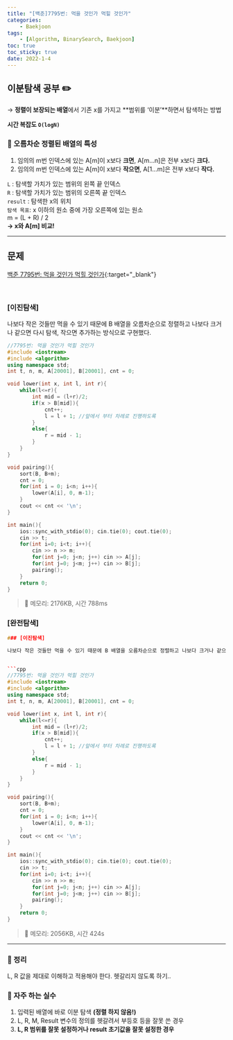 ```yaml
---
title: "[백준]7795번: 먹을 것인가 먹힐 것인가"
categories:
    - Baekjoon
tags:
    - [Algorithm, BinarySearch, Baekjoon]
toc: true
toc_sticky: true
date: 2022-1-4
---
```



## 이분탐색 공부 ✏️

→ **정렬이 보장되는 배열**에서 기존 x를 가지고 **범위를 ‘이분’**하면서 탐색하는 방법

**시간 복잡도 `O(logN)`**

### 🍒 오름차순 정렬된 배열의 특성

1. 임의의 m번 인덱스에 있는 A[m]이 x보다 **크면**, A[m...n]은 전부 x보다 **크다.**
2. 임의의 m번 인덱스에 있는 A[m]이 x보다 **작으면**, A[1...m]은 전부 x보다 **작다.**


`L` : 탐색할 가치가 있는 범위의 왼쪽 끝 인덱스  
`R` : 탐색할 가치가 있는 범위의 오른쪽 끝 인덱스  
`result` : 탐색한 x의 위치  
`탐색 목표`: x 이하의 원소 중에 가장 오른쪽에 있는 원소  
m = (L + R) / 2  
**→ x와 A[m] 비교!**



---

## 문제

[백준 7795번: 먹을 것인가 먹힐 것인가](https://www.acmicpc.net/problem/7795){:target="_blank"}


<br>

### [이진탐색]

나보다 작은 것들만 먹을 수 있기 때문에 B 배열을 오름차순으로 정렬하고 나보다 크거나 같으면 다시 탐색, 작으면 추가하는 방식으로 구현했다.


```cpp
//7795번: 먹을 것인가 먹힐 것인가
#include <iostream>
#include <algorithm>
using namespace std;
int t, n, m, A[20001], B[20001], cnt = 0;

void lower(int x, int l, int r){
    while(l<=r){
        int mid = (l+r)/2;
        if(x > B[mid]){
            cnt++;
            l = l + 1; //앞에서 부터 차례로 진행하도록
        }
        else{
            r = mid - 1;
        }
    }
}

void pairing(){
    sort(B, B+m);
    cnt = 0;
    for(int i = 0; i<n; i++){
        lower(A[i], 0, m-1);
    }
    cout << cnt << '\n';
}

int main(){
    ios::sync_with_stdio(0); cin.tie(0); cout.tie(0);
    cin >> t;
    for(int i=0; i<t; i++){
        cin >> n >> m;
        for(int j=0; j<n; j++) cin >> A[j];
        for(int j=0; j<m; j++) cin >> B[j];
        pairing();
    }
    return 0;
}
```

> 🍒 메모리: 2176KB, 시간 788ms

### [완전탐색]


```cpp
### [이진탐색]

나보다 작은 것들만 먹을 수 있기 때문에 B 배열을 오름차순으로 정렬하고 나보다 크거나 같으면 다시 탐색, 작으면 추가하는 방식으로 구현했다.


```cpp
//7795번: 먹을 것인가 먹힐 것인가
#include <iostream>
#include <algorithm>
using namespace std;
int t, n, m, A[20001], B[20001], cnt = 0;

void lower(int x, int l, int r){
    while(l<=r){
        int mid = (l+r)/2;
        if(x > B[mid]){
            cnt++;
            l = l + 1; //앞에서 부터 차례로 진행하도록
        }
        else{
            r = mid - 1;
        }
    }
}

void pairing(){
    sort(B, B+m);
    cnt = 0;
    for(int i = 0; i<n; i++){
        lower(A[i], 0, m-1);
    }
    cout << cnt << '\n';
}

int main(){
    ios::sync_with_stdio(0); cin.tie(0); cout.tie(0);
    cin >> t;
    for(int i=0; i<t; i++){
        cin >> n >> m;
        for(int j=0; j<n; j++) cin >> A[j];
        for(int j=0; j<m; j++) cin >> B[j];
        pairing();
    }
    return 0;
}
```

> 🍒 메모리: 2056KB, 시간 424s


---

### 🍒 정리

L, R 값을 제대로 이해하고 적용해야 한다. 헷갈리지 않도록 하기..


### 🍒 자주 하는 실수

1. 입력된 배열에 바로 이분 탐색 **(정렬 하지 않음!)**
2. L, R, M, Result 변수의 정의를 헷갈려서 부등호 등을 잘못 쓴 경우
3. **L, R 범위를 잘못 설정하거나 result 초기값을 잘못 설정한 경우**